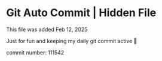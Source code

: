 # Git Auto Commit | Hidden File

This file was added Feb 12, 2025

Just for fun and keeping my daily git commit active 🤪

commit number: 111542
